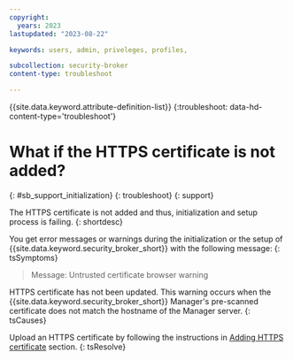 ```yaml
---
copyright:
  years: 2023
lastupdated: "2023-08-22"

keywords: users, admin, priveleges, profiles,

subcollection: security-broker
content-type: troubleshoot

---
```


{{site.data.keyword.attribute-definition-list}}
{:troubleshoot: data-hd-content-type='troubleshoot'}


# What if the HTTPS certificate is not added?
{: #sb_support_initialization}
{: troubleshoot}
{: support}

The HTTPS certificate is not added and thus, initialization and setup process is failing.
{: shortdesc}

You get error messages or warnings during the initialization or the setup of {{site.data.keyword.security_broker_short}} with the following message:
{: tsSymptoms}

> Message: Untrusted certificate browser warning

HTTPS certificate has not been updated. This warning occurs when the {{site.data.keyword.security_broker_short}} Manager's pre-scanned certificate does not match the hostname of the Manager server.
{: tsCauses}

Upload an HTTPS certificate by following the instructions in [Adding HTTPS certificate](/docs/security-broker?topic=security-broker-sb_add_https) section.
{: tsResolve}


